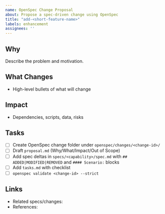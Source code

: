 ```yaml
---
name: OpenSpec Change Proposal
about: Propose a spec-driven change using OpenSpec
title: "add-<short-feature-name>"
labels: enhancement
assignees: ''
---
```


## Why
Describe the problem and motivation.

## What Changes
- High-level bullets of what will change

## Impact
- Dependencies, scripts, data, risks

## Tasks
- [ ] Create OpenSpec change folder under `openspec/changes/<change-id>/`
- [ ] Draft `proposal.md` (Why/What/Impact/Out of Scope)
- [ ] Add spec deltas in `specs/<capability>/spec.md` with `## ADDED|MODIFIED|REMOVED` and `#### Scenario:` blocks
- [ ] Add `tasks.md` with checklist
- [ ] `openspec validate <change-id> --strict`

## Links
- Related specs/changes: 
- References:

